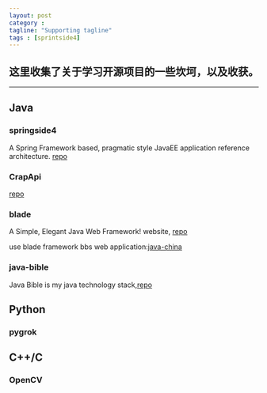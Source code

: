 ```yaml
---
layout: post
category :
tagline: "Supporting tagline"
tags : [sprintside4]
---
```

这里收集了关于学习开源项目的一些坎坷，以及收获。
---
<!--more-->
---


## **Java**

### springside4

A Spring Framework based, pragmatic style JavaEE application reference architecture.
[repo](https://github.com/springside/springside4)

### CrapApi

[repo](http://api.crap.cn/index.do#/web/article/detail/web/PAGE/WELCOME)

### blade

A Simple, Elegant Java Web Framework! website, [repo](https://github.com/biezhi/blade)

use blade framework bbs web application:[java-china](https://github.com/junicorn/java-china)

### java-bible

Java Bible is my java technology stack,[repo](https://github.com/biezhi/java-bible)

## **Python**

### pygrok



## **C++/C**

### OpenCV
